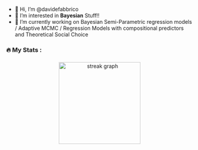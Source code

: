 - 👋  Hi, I’m @davidefabbrico
- 👀  I’m interested in **Bayesian** Stuff!!
- 🌱  I’m currently working on Bayesian Semi-Parametric regression models / Adaptive MCMC / Regression Models with compositional predictors and Theoretical Social Choice

<h3 align="left">🔥   My Stats :</h3>

###

<div align="center">
  <img src="https://streak-stats.demolab.com?user=davidefabbrico&locale=en&mode=daily&theme=dark&hide_border=false&border_radius=5&order=3" height="220" alt="streak graph"  />
</div>

